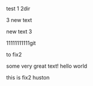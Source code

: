 test
1
2dir

3
new text

new text 3

11111111111git 

to fix2

some very great text!
hello world


this is fix2 huston